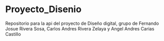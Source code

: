 # Proyecto_Disenio
Repositorio para la api del proyecto de Diseño digital, grupo de Fernando Josue Rivera Sosa, Carlos Andres Rivera Zelaya y Angel Andres Carias Castillo
